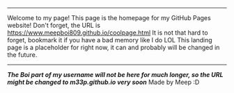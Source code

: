 **************************************************************************************************************
Welcome to my page! This page is the homepage for my GitHub Pages website!
Don't forget, the URL is https://www.meepboi809.github.io/coolpage.html
It is not that hard to forget, bookmark it if you have a bad memory like I do LOL
This landing page is a placeholder for right now, it can and probably will be changed in the future. 
**************************************************************************************************************

***The Boi part of my username will not be here for much longer, so the URL might be changed to m33p.github.io very soon***
Made by Meep :D
